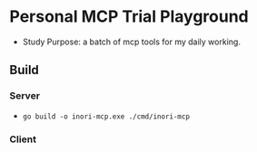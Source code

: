 # Personal MCP Trial Playground

- Study Purpose: a batch of mcp tools for my daily working.

## Build

### Server

- `go build -o inori-mcp.exe ./cmd/inori-mcp`

### Client